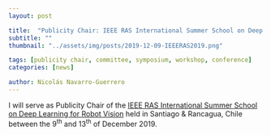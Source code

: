 ```yaml
---
layout: post

title:  "Publicity Chair: IEEE RAS International Summer School on Deep Learning for Robot Vision"
subtitle: ""
thumbnail: "../assets/img/posts/2019-12-09-IEEERAS2019.png"

tags: [publicity chair, committee, symposium, workshop, conference]
categories: [news]

author: Nicolás Navarro-Guerrero
---
```


I will serve as Publicity Chair of the <a href="http://robotvision2019.amtc.cl/" target="_blank">IEEE RAS International Summer School on Deep Learning for Robot Vision</a> held in Santiago & Rancagua, Chile between the 9<sup>th</sup> and 13<sup>th</sup> of December 2019.

<!--more-->

